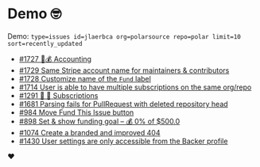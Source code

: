 # Demo 🤓

Demo: `type=issues id=jlaerbca org=polarsource repo=polar limit=10 sort=recently_updated`

<!-- POLAR type=issues id=jlaerbca org=polarsource repo=polar limit=10 sort=recently_updated -->

* [#1727 🎯💰 Accounting](https://github.com/polarsource/polar/issues/1727)
* [#1729 Same Stripe account name for maintainers & contributors](https://github.com/polarsource/polar/issues/1729)
* [#1728 Customize name of the `Fund` label](https://github.com/polarsource/polar/issues/1728)
* [#1714 User is able to have multiple subscriptions on the same org/repo](https://github.com/polarsource/polar/issues/1714)
* [#1291 🎯 🔁 Subscriptions](https://github.com/polarsource/polar/issues/1291)
* [#1681 Parsing fails for PullRequest with deleted repository head](https://github.com/polarsource/polar/issues/1681)
* [#984 Move Fund This Issue button](https://github.com/polarsource/polar/issues/984)
* [#898 Set & show funding goal – 💰 0% of $500.0](https://github.com/polarsource/polar/issues/898)
* [#1074 Create a branded and improved 404](https://github.com/polarsource/polar/issues/1074)
* [#1430 User settings are only accessible from the Backer profile](https://github.com/polarsource/polar/issues/1430)

<!-- POLAR-END id=jlaerbca -->

❤️